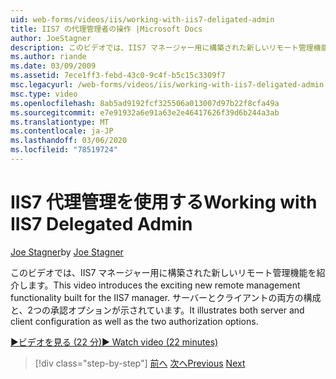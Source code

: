 ```yaml
---
uid: web-forms/videos/iis/working-with-iis7-deligated-admin
title: IIS7 の代理管理者の操作 |Microsoft Docs
author: JoeStagner
description: このビデオでは、IIS7 マネージャー用に構築された新しいリモート管理機能を紹介します。 開始としてのサーバーとクライアントの両方の構成を示しています。
ms.author: riande
ms.date: 03/09/2009
ms.assetid: 7ece1ff3-febd-43c0-9c4f-b5c15c3309f7
msc.legacyurl: /web-forms/videos/iis/working-with-iis7-deligated-admin
msc.type: video
ms.openlocfilehash: 8ab5ad9192fcf325506a013007d97b22f8cfa49a
ms.sourcegitcommit: e7e91932a6e91a63e2e46417626f39d6b244a3ab
ms.translationtype: MT
ms.contentlocale: ja-JP
ms.lasthandoff: 03/06/2020
ms.locfileid: "78519724"
---
```

# <a name="working-with-iis7-delegated-admin"></a><span data-ttu-id="17936-104">IIS7 代理管理を使用する</span><span class="sxs-lookup"><span data-stu-id="17936-104">Working with IIS7 Delegated Admin</span></span>

<span data-ttu-id="17936-105">[Joe Stagner](https://github.com/JoeStagner)</span><span class="sxs-lookup"><span data-stu-id="17936-105">by [Joe Stagner](https://github.com/JoeStagner)</span></span>

<span data-ttu-id="17936-106">このビデオでは、IIS7 マネージャー用に構築された新しいリモート管理機能を紹介します。</span><span class="sxs-lookup"><span data-stu-id="17936-106">This video introduces the exciting new remote management functionality built for the IIS7 manager.</span></span> <span data-ttu-id="17936-107">サーバーとクライアントの両方の構成と、2つの承認オプションが示されています。</span><span class="sxs-lookup"><span data-stu-id="17936-107">It illustrates both server and client configuration as well as the two authorization options.</span></span>

[<span data-ttu-id="17936-108">&#9654;ビデオを見る (22 分)</span><span class="sxs-lookup"><span data-stu-id="17936-108">&#9654; Watch video (22 minutes)</span></span>](https://channel9.msdn.com/Blogs/ASP-NET-Site-Videos/working-with-iis7-deligated-admin)

> [!div class="step-by-step"]
> <span data-ttu-id="17936-109">[前へ](developing-and-deploying-in-a-shared-hosting.md)
> [次へ](feature-specific-delegated-management.md)</span><span class="sxs-lookup"><span data-stu-id="17936-109">[Previous](developing-and-deploying-in-a-shared-hosting.md)
[Next](feature-specific-delegated-management.md)</span></span>
